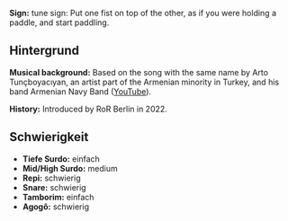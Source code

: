 **Sign:** tune sign: Put one fist on top of the other, as if you were holding a
paddle, and start paddling.

## Hintergrund

**Musical background:** Based on the song with the same name by Arto
Tunçboyacıyan, an artist part of the Armenian minority in Turkey, and his band
Armenian Navy Band ([YouTube](https://www.youtube.com/watch?v=OCgrJFbIAcw)).

**History:** Introduced by RoR Berlin in 2022.

## Schwierigkeit

* **Tiefe Surdo:** einfach
* **Mid/High Surdo:** medium
* **Repi:** schwierig
* **Snare:** schwierig
* **Tamborim:** einfach
* **Agogô:** schwierig
